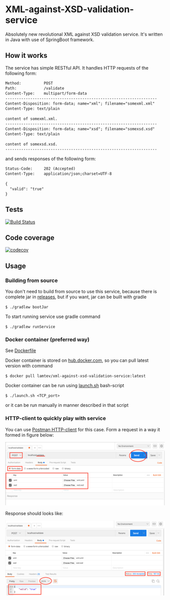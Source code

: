 # XML-against-XSD-validation-service

Absolutely new revolutional XML against XSD validation service. It's written in Java with use of SpringBoot framework.

## How it works

The service has simple RESTful API. It handles HTTP requests of the following form:
```
Method:          POST
Path:            /validate
Content-Type:    multipart/form-data
-------------------------------------------------------------------
Content-Disposition: form-data; name="xml"; filename="somexml.xml"
Content-Type: text/plain

content of somexml.xml.
-------------------------------------------------------------------
Content-Disposition: form-data; name="xsd"; filename="somexsd.xsd"
Content-Type: text/plain

content of somexsd.xsd.
-------------------------------------------------------------------
```

and sends responses of the following form:
```
Status-Code:     202 (Accepted)
Content-Type:    application/json;charset=UTF-8

{
  "valid": "true"
}
```

## Tests 
[![Build Status](https://travis-ci.org/lamtev/XML-against-XSD-validation-service.svg?branch=master)](https://travis-ci.org/lamtev/XML-against-XSD-validation-service)

## Code coverage 
[![codecov](https://codecov.io/gh/lamtev/XML-against-XSD-validation-service/branch/master/graph/badge.svg)](https://codecov.io/gh/lamtev/XML-against-XSD-validation-service)

## Usage

### Building from source

You don't need to build from source to use this service, because there is complete jar in [releases](https://github.com/lamtev/XML-against-XSD-validation-service/releases), but if you want, jar can be built with gradle 
 
`$ ./gradlew bootJar`

To start running service use gradle command

`$ ./gradlew runService`

### Docker container (preferred way)

See [Dockerfile](https://github.com/lamtev/XML-against-XSD-validation-service/blob/master/Dockerfile)

Docker container is stored on [hub.docker.com](https://hub.docker.com/r/lamtev/xml-against-xsd-validation-service/), so you can pull latest version with command

`$ docker pull lamtev/xml-against-xsd-validation-service:latest`

Docker container can be run using [launch.sh](https://github.com/lamtev/XML-against-XSD-validation-service/blob/master/launch.sh) bash-script 

`$ ./launch.sh <TCP_port>`

or it can be run manually in manner described in that script

### HTTP-client to quickly play with service

You can use [Postman HTTP-client](https://www.getpostman.com/) for this case. Form a request in a way it formed in figure below:

![Request](/figs/request.png)

Response should looks like:

![Response](/figs/response.png)
